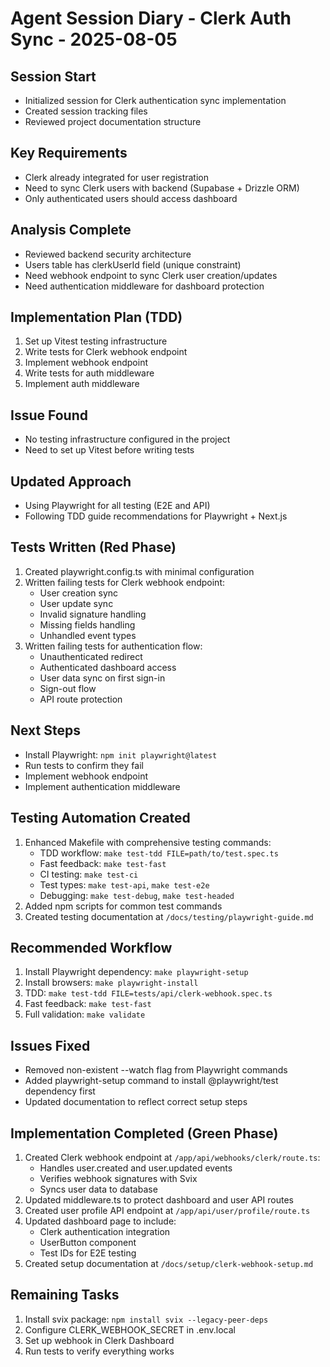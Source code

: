 # Agent Session Diary - Clerk Auth Sync - 2025-08-05

## Session Start
- Initialized session for Clerk authentication sync implementation
- Created session tracking files
- Reviewed project documentation structure

## Key Requirements
- Clerk already integrated for user registration
- Need to sync Clerk users with backend (Supabase + Drizzle ORM)
- Only authenticated users should access dashboard

## Analysis Complete
- Reviewed backend security architecture
- Users table has clerkUserId field (unique constraint)
- Need webhook endpoint to sync Clerk user creation/updates
- Need authentication middleware for dashboard protection

## Implementation Plan (TDD)
1. Set up Vitest testing infrastructure
2. Write tests for Clerk webhook endpoint
3. Implement webhook endpoint
4. Write tests for auth middleware
5. Implement auth middleware

## Issue Found
- No testing infrastructure configured in the project
- Need to set up Vitest before writing tests

## Updated Approach
- Using Playwright for all testing (E2E and API)
- Following TDD guide recommendations for Playwright + Next.js

## Tests Written (Red Phase)
1. Created playwright.config.ts with minimal configuration
2. Written failing tests for Clerk webhook endpoint:
   - User creation sync
   - User update sync
   - Invalid signature handling
   - Missing fields handling
   - Unhandled event types
3. Written failing tests for authentication flow:
   - Unauthenticated redirect
   - Authenticated dashboard access
   - User data sync on first sign-in
   - Sign-out flow
   - API route protection

## Next Steps
- Install Playwright: `npm init playwright@latest`
- Run tests to confirm they fail
- Implement webhook endpoint
- Implement authentication middleware

## Testing Automation Created
1. Enhanced Makefile with comprehensive testing commands:
   - TDD workflow: `make test-tdd FILE=path/to/test.spec.ts`
   - Fast feedback: `make test-fast`
   - CI testing: `make test-ci`
   - Test types: `make test-api`, `make test-e2e`
   - Debugging: `make test-debug`, `make test-headed`
2. Added npm scripts for common test commands
3. Created testing documentation at `/docs/testing/playwright-guide.md`

## Recommended Workflow
1. Install Playwright dependency: `make playwright-setup`
2. Install browsers: `make playwright-install`
3. TDD: `make test-tdd FILE=tests/api/clerk-webhook.spec.ts`
4. Fast feedback: `make test-fast`
5. Full validation: `make validate`

## Issues Fixed
- Removed non-existent --watch flag from Playwright commands
- Added playwright-setup command to install @playwright/test dependency first
- Updated documentation to reflect correct setup steps

## Implementation Completed (Green Phase)
1. Created Clerk webhook endpoint at `/app/api/webhooks/clerk/route.ts`:
   - Handles user.created and user.updated events
   - Verifies webhook signatures with Svix
   - Syncs user data to database
2. Updated middleware.ts to protect dashboard and user API routes
3. Created user profile API endpoint at `/app/api/user/profile/route.ts`
4. Updated dashboard page to include:
   - Clerk authentication integration
   - UserButton component
   - Test IDs for E2E testing
5. Created setup documentation at `/docs/setup/clerk-webhook-setup.md`

## Remaining Tasks
1. Install svix package: `npm install svix --legacy-peer-deps`
2. Configure CLERK_WEBHOOK_SECRET in .env.local
3. Set up webhook in Clerk Dashboard
4. Run tests to verify everything works